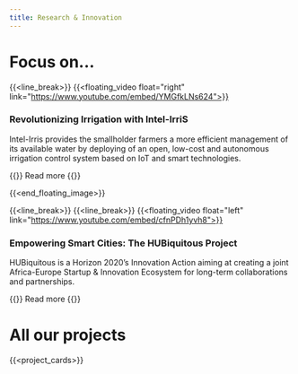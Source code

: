 ```yaml
---
title: Research & Innovation
---
```


Focus on...
==============

{{<line_break>}}
{{<floating_video float="right" link="https://www.youtube.com/embed/YMGfkLNs624">}}

### Revolutionizing Irrigation with Intel-IrriS

Intel-Irris provides the smallholder farmers a more efficient management of its available water by deploying of an open, low-cost and autonomous irrigation control system based on IoT and smart technologies.

{{<button-learn-more link="intel_iris" color="blm-orange">}} Read more {{</button-learn-more>}}

{{<end_floating_image>}}

{{<line_break>}}
{{<line_break>}}
{{<floating_video float="left" link="https://www.youtube.com/embed/cfnPDh1yvh8">}}

### Empowering Smart Cities: The HUBiquitous Project

HUBiquitous is a Horizon 2020’s Innovation Action aiming at creating a joint Africa-Europe Startup & Innovation Ecosystem for long-term collaborations and partnerships. 

{{<button-learn-more link="hubiquitous" color="blm-orange">}} Read more {{</button-learn-more>}}

All our projects
============

{{<project_cards>}}

